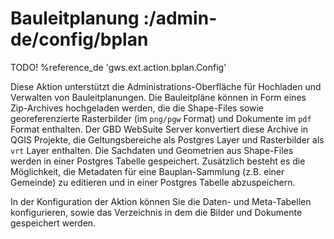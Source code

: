 # Bauleitplanung :/admin-de/config/bplan

TODO! %reference_de 'gws.ext.action.bplan.Config'

Diese Aktion unterstützt die Administrations-Oberfläche für Hochladen und Verwalten von Bauleitplanungen. Die Bauleitpläne können in Form eines Zip-Archives hochgeladen werden, die die Shape-Files sowie georeferenzierte Rasterbilder (im `png/pgw` Format) und Dokumente im `pdf` Format enthalten. Der GBD WebSuite Server konvertiert diese Archive in QGIS Projekte, die Geltungsbereiche als Postgres Layer und Rasterbilder als `vrt` Layer enthalten. Die Sachdaten und Geometrien aus Shape-Files werden in einer Postgres Tabelle gespeichert. Zusätzlich besteht es die Möglichkeit, die Metadaten für eine Bauplan-Sammlung (z.B. einer Gemeinde) zu editieren und in einer Postgres Tabelle abzuspeichern.

In der Konfiguration der Aktion können Sie die Daten- und Meta-Tabellen konfigurieren, sowie das Verzeichnis in dem die Bilder und Dokumente gespeichert werden.
